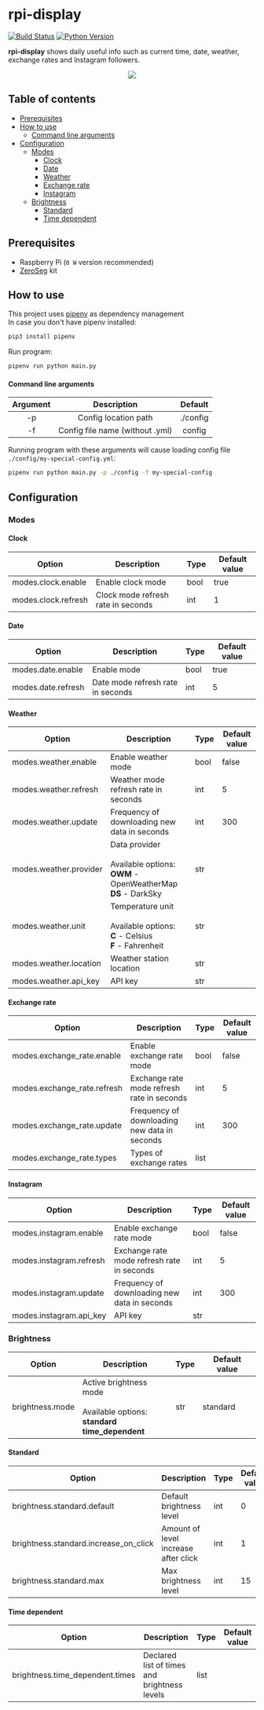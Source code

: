 # rpi-display 
[![Build Status](https://travis-ci.org/aklimko/rpi-display.svg?branch=master)](https://travis-ci.org/aklimko/rpi-display)
[![Python Version](https://img.shields.io/badge/python-3.5-blue.svg)](#rpi-display)

**rpi-display** shows daily useful info such as current time, date, weather, exchange rates and Instagram followers.
<p align="center">
  <img src="https://raw.githubusercontent.com/exusar/rpi-display/master/preview.gif"/>
</p>

## Table of contents
* [Prerequisites](#Prerequisites)
* [How to use](#How-to-use)
    * [Command line arguments](#Command-line-arguments)
* [Configuration](#Configuration)
    * [Modes](#Modes)
        * [Clock](#Clock)
        * [Date](#Date)
        * [Weather](#Weather)
        * [Exchange rate](#Exchange-rate)
        * [Instagram](#Instagram)
    * [Brightness](#Brightness)
        * [Standard](#Standard)
        * [Time dependent](#Time-dependent)

## Prerequisites
* Raspberry Pi (`0 W` version recommended)
* [ZeroSeg](https://thepihut.com/products/zeroseg) kit

## How to use
This project uses [pipenv](https://pipenv.readthedocs.io) as dependency management  
In case you don't have pipenv installed:
```bash
pip3 install pipenv
```

Run program:
```bash
pipenv run python main.py
```

#### Command line arguments
| Argument |           Description           |  Default |
|:--------:|:-------------------------------:|:--------:|
| -p       | Config location path            | ./config |
| -f       | Config file name (without .yml) | config   |


Running program with these arguments will cause loading config file `./config/my-special-config.yml`:
```bash
pipenv run python main.py -p ./config -f my-special-config
```

## Configuration
### Modes
#### Clock
| Option              | Description                        | Type | Default value |
|---------------------|------------------------------------|------|---------------|
| modes.clock.enable  | Enable clock mode                  | bool | true          |
| modes.clock.refresh | Clock mode refresh rate in seconds | int  | 1             |

#### Date
| Option             | Description                       | Type | Default value |
|--------------------|-----------------------------------|------|---------------|
| modes.date.enable  | Enable mode                       | bool | true          |
| modes.date.refresh | Date mode refresh rate in seconds | int  | 5             |

#### Weather
| Option                 | Description                                                                              | Type | Default value |
|------------------------|------------------------------------------------------------------------------------------|------|---------------|
| modes.weather.enable   | Enable weather mode                                                                      | bool | false         |
| modes.weather.refresh  | Weather mode refresh rate in seconds                                                     | int  | 5             |
| modes.weather.update   | Frequency of downloading new data in seconds                                             | int  | 300           |
| modes.weather.provider | Data provider <br><br>Available options:<br>**OWM** - OpenWeatherMap<br>**DS** - DarkSky | str  |               |
| modes.weather.unit     | Temperature unit <br><br>Available options:<br>**C** - Celsius<br>**F** - Fahrenheit  | str  |               |
| modes.weather.location | Weather station location                                                                 | str  |               |
| modes.weather.api_key  | API key                                                                                  | str  |               |

#### Exchange rate
| Option                      | Description                                  | Type | Default value |
|-----------------------------|----------------------------------------------|------|---------------|
| modes.exchange_rate.enable  | Enable exchange rate mode                    | bool | false         |
| modes.exchange_rate.refresh | Exchange rate mode refresh rate in seconds   | int  | 5             |
| modes.exchange_rate.update  | Frequency of downloading new data in seconds | int  | 300           |
| modes.exchange_rate.types   | Types of exchange rates                      | list |               |

#### Instagram
| Option                  | Description                                  | Type | Default value |
|-------------------------|----------------------------------------------|------|---------------|
| modes.instagram.enable  | Enable exchange rate mode                    | bool | false         |
| modes.instagram.refresh | Exchange rate mode refresh rate in seconds   | int  | 5             |
| modes.instagram.update  | Frequency of downloading new data in seconds | int  | 300           |
| modes.instagram.api_key | API key                                      | str  |               |


### Brightness
| Option          | Description                                                                             | Type | Default value |
|-----------------|-----------------------------------------------------------------------------------------|------|---------------|
| brightness.mode | Active brightness mode <br><br>Available options:<br>**standard**<br>**time_dependent** | str  | standard      |

#### Standard
| Option                                | Description                          | Type | Default value |
|---------------------------------------|--------------------------------------|------|---------------|
| brightness.standard.default           | Default brightness level             | int  | 0             |
| brightness.standard.increase_on_click | Amount of level increase after click | int  | 1             |
| brightness.standard.max               | Max brightness level                 | int  | 15            |

#### Time dependent
| Option                          | Description                                  | Type | Default value |
|---------------------------------|----------------------------------------------|------|---------------|
| brightness.time_dependent.times | Declared list of times and brightness levels | list |               |
